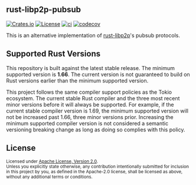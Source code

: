rust-libp2p-pubsub
---------
[![Crates.io](https://img.shields.io/crates/v/libp2p-pubsub)](https://crates.io/crates/libp2p-pubsub)
[![License](https://img.shields.io/badge/License-Apache_2.0-blue.svg)](../LICENSE)
[![ci](https://github.com/LNSD/rust-libp2p-pubsub/actions/workflows/ci.yml/badge.svg)](https://github.com/LNSD/rust-libp2p-pubsub/actions/workflows/ci.yml)
[![codecov](https://codecov.io/gh/LNSD/rust-libp2p-pubsub/branch/main/graph/badge.svg?token=9UPTAJSD2U)](https://codecov.io/gh/LNSD/rust-libp2p-pubsub)

This is an alternative implementation of [rust-libp2p](https://github.com/libp2p/rust-libp2p)'s pubsub protocols.

## Supported Rust Versions

This repository is built against the latest stable release. The minimum supported
version is **1.66**. The current version is not guaranteed to build on Rust versions
earlier than the minimum supported version.

This project follows the same compiler support policies as the Tokio ecosystem.
The current stable Rust compiler and the three most recent minor versions before
it will always be supported. For example, if the current stable compiler version
is 1.69, the minimum supported version will not be increased past 1.66, three minor
versions prior. Increasing the minimum supported compiler version is not considered
a semantic versioning breaking change as long as doing so complies with this policy.

## License

<sup>
Licensed under <a href="../LICENSE">Apache License, Version 2.0</a>.
</sup>

<br>

<sub>
Unless you explicitly state otherwise, any contribution intentionally submitted
for inclusion in this project by you, as defined in the Apache-2.0 license,
shall be licensed as above, without any additional terms or conditions.
</sub>
